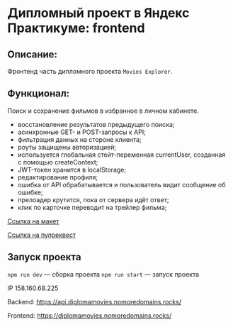 # Дипломный проект в Яндекс Практикуме: frontend

## Описание:
Фронтенд часть дипломного проекта `Movies Explorer`.

## Функционал:
Поиск и сохранение фильмов в избранное в личном кабинете.
- восстановление результатов предыдущего поиска;
- асинхронные GET- и POST-запросы к API;
- фильтрация данных на стороне клиента;
- роуты защищены авторизацией;
- используется глобальная стейт-переменная currentUser, созданная с помощью createContext;
- JWT-токен хранится в localStorage;
- редактирование профиля;
- ошибка от API обрабатывается и пользователь видит сообщение об ошибке;
- прелоадер крутится, пока от сервера идёт ответ;
- клик по карточке переводит на трейлер фильма;

[Ссылка на макет](https://disk.yandex.ru/d/Qf5_aSMwX_0F8A)

[Ссылка на пулреквест](https://github.com/e-zotova/movies-explorer-frontend/pull/2)

## Запуск проекта
`npm run dev` — сборка проекта
`npm run start` — запуск проекта  

IP 158.160.68.225

Backend: https://api.diplomamovies.nomoredomains.rocks/

Frontend: https://diplomamovies.nomoredomains.rocks/
